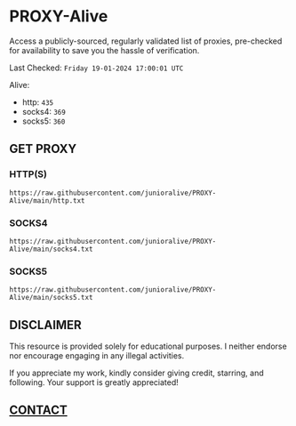 # PROXY-Alive

Access a publicly-sourced, regularly validated list of proxies, pre-checked for availability to save you the hassle of verification.

Last Checked: `Friday 19-01-2024 17:00:01 UTC`

Alive:
- http: `435`
- socks4: `369`
- socks5: `360`

## GET PROXY

### HTTP(S)

```https://raw.githubusercontent.com/junioralive/PROXY-Alive/main/http.txt```

### SOCKS4

```https://raw.githubusercontent.com/junioralive/PROXY-Alive/main/socks4.txt```

### SOCKS5

```https://raw.githubusercontent.com/junioralive/PROXY-Alive/main/socks5.txt```

## DISCLAIMER

This resource is provided solely for educational purposes. I neither endorse nor encourage engaging in any illegal activities.

If you appreciate my work, kindly consider giving credit, starring, and following. Your support is greatly appreciated! 

## [CONTACT](https://t.me/TheJuniorAlive)
